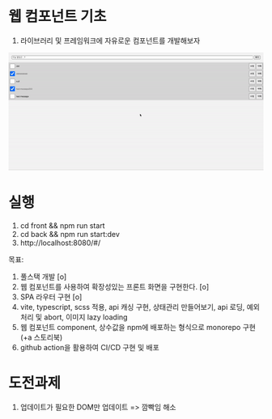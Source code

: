 # 웹 컴포넌트 기초
1. 라이브러리 및 프레임워크에 자유로운 컴포넌트를 개발해보자

<img src="ezgif-1-c1115b2343.gif" alt="gif">

# 실행
1. cd front && npm run start
2. cd back && npm run start:dev
2. http://localhost:8080/#/

목표: 
1. 풀스택 개발 [o]
2. 웹 컴포넌트를 사용하여 확장성있는 프론트 화면을 구현한다. [o]
3. SPA 라우터 구현 [o]
4. vite, typescript, scss 적용, api 캐싱 구현, 상태관리 만들어보기, api 로딩, 예외처리 및 abort, 이미지 lazy loading  
4. 웹 컴포넌트 component, 상수값을 npm에 배포하는 형식으로 monorepo 구현 (+a 스토리북)
3. github action을 활용하여 CI/CD 구현 및 배포


# 도전과제
1. 업데이트가 필요한 DOM만 업데이트 => 깜빡임 해소